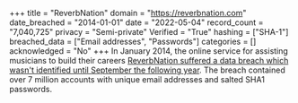 +++
title = "ReverbNation"
domain = "https://reverbnation.com"
date_breached = "2014-01-01"
date = "2022-05-04"
record_count = "7,040,725"
privacy = "Semi-private"
Verified = "True"
hashing = ["SHA-1"]
breached_data = ["Email addresses", "Passwords"]
categories = []
acknowledged = "No"
+++
In January 2014, the online service for assisting musicians to build their careers <a href="https://www.scmagazine.com/2014-breach-prompts-reverbnation-to-notify-customers/article/532492/" target="_blank" rel="noopener">ReverbNation suffered a data breach which wasn't identified until September the following year</a>. The breach contained over 7 million accounts with unique email addresses and salted SHA1 passwords.
